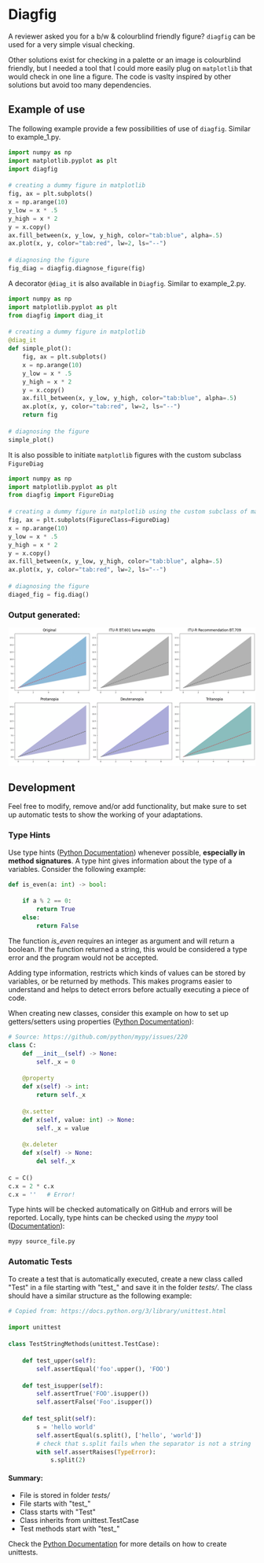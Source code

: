 # Diagfig
A reviewer asked you for a b/w & colourblind friendly figure? `diagfig` can be used for a very simple visual checking.

Other solutions exist for checking in a palette or an image is colourblind friendly, but I needed a tool that I could more easily plug on `matplotlib` that would check in one line a figure. The code is vaslty inspired by other solutions but avoid too many dependencies.

## Example of use
The following example provide a few possibilities of use of `diagfig`. Similar to example_1.py.

```python
import numpy as np
import matplotlib.pyplot as plt
import diagfig

# creating a dummy figure in matplotlib
fig, ax = plt.subplots()
x = np.arange(10)
y_low = x * .5
y_high = x * 2
y = x.copy()
ax.fill_between(x, y_low, y_high, color="tab:blue", alpha=.5)
ax.plot(x, y, color="tab:red", lw=2, ls="--")

# diagnosing the figure
fig_diag = diagfig.diagnose_figure(fig)
```

A decorator `@diag_it` is also available in `Diagfig`. Similar to example_2.py.
```python
import numpy as np
import matplotlib.pyplot as plt
from diagfig import diag_it

# creating a dummy figure in matplotlib
@diag_it
def simple_plot():
    fig, ax = plt.subplots()
    x = np.arange(10)
    y_low = x * .5
    y_high = x * 2
    y = x.copy()
    ax.fill_between(x, y_low, y_high, color="tab:blue", alpha=.5)
    ax.plot(x, y, color="tab:red", lw=2, ls="--")
    return fig

# diagnosing the figure
simple_plot()
```

It is also possible to initiate `matplotlib` figures with the custom subclass `FigureDiag`

```python
import numpy as np
import matplotlib.pyplot as plt
from diagfig import FigureDiag

# creating a dummy figure in matplotlib using the custom subclass of matplotli.figure.Figure
fig, ax = plt.subplots(FigureClass=FigureDiag)
x = np.arange(10)
y_low = x * .5
y_high = x * 2
y = x.copy()
ax.fill_between(x, y_low, y_high, color="tab:blue", alpha=.5)
ax.plot(x, y, color="tab:red", lw=2, ls="--")

# diagnosing the figure
diaged_fig = fig.diag()
```
### Output generated:

![ExampleUse](example/example_use.png)


## Development
Feel free to modify, remove and/or add functionality, but make sure to set up automatic tests to show the working of your 
adaptations. 

### Type Hints
Use type hints ([Python Documentation](https://docs.python.org/3/library/typing.html)) whenever possible, 
**especially in method signatures**. 
A type hint gives information about the type of a variables. Consider the following example:

```python
def is_even(a: int) -> bool:

    if a % 2 == 0:
        return True
    else:
        return False
```

The function _is_even_ requires an integer as argument and will return a boolean. If the function returned a string,
this would be considered a type error and the program would not be accepted. 

Adding type information, restricts which kinds of values can be stored by variables, or be returned by methods. This
 makes programs easier to understand and helps to detect errors before actually executing a piece of code.

When creating new classes, consider this example on how to set up 
getters/setters using properties ([Python Documentation](https://docs.python.org/3/library/functions.html#property)):
```python
# Source: https://github.com/python/mypy/issues/220
class C:
    def __init__(self) -> None:
        self._x = 0

    @property
    def x(self) -> int:
        return self._x

    @x.setter
    def x(self, value: int) -> None:
        self._x = value

    @x.deleter
    def x(self) -> None:
        del self._x

c = C()
c.x = 2 * c.x
c.x = ''   # Error!
```

Type hints will be checked automatically on GitHub and errors will be reported. Locally, type hints can be checked using 
the _mypy_ tool ([Documentation](http://mypy-lang.org/)):

```python
mypy source_file.py
```

### Automatic Tests
To create a test that is automatically executed, create a new class called "Test" in a file starting with "test_" and 
save it in the folder _tests/_. The class should have a similar structure as the following example:

```python
# Copied from: https://docs.python.org/3/library/unittest.html

import unittest

class TestStringMethods(unittest.TestCase):

    def test_upper(self):
        self.assertEqual('foo'.upper(), 'FOO')

    def test_isupper(self):
        self.assertTrue('FOO'.isupper())
        self.assertFalse('Foo'.isupper())

    def test_split(self):
        s = 'hello world'
        self.assertEqual(s.split(), ['hello', 'world'])
        # check that s.split fails when the separator is not a string
        with self.assertRaises(TypeError):
            s.split(2)
```

#### Summary:
* File is stored in folder _tests/_
* File starts with "test_"
* Class starts with "Test"
* Class inherits from unittest.TestCase
* Test methods start with "test_"

Check the [Python Documentation](https://docs.python.org/3/library/unittest.html) for more details on how to create 
unittests. 
